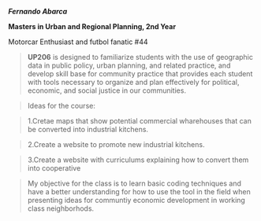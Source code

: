 **_Fernando Abarca_**

**Masters in Urban and Regional Planning, 2nd Year** 

Motorcar Enthusiast and futbol fanatic #44

>**UP206** 
is designed to familiarize students with the use of geographic data in public policy, urban planning, and related practice, and develop skill base for community practice that provides each student with tools necessary to organize and plan effectively for political, economic, and social justice in our communities.

>Ideas for the course:

>1.Cretae maps that show potential commercial wharehouses that can be converted into industrial kitchens.

>2.Create a website to promote new industrial kitchens.

>3.Create a website with curriculums explaining how to convert them into cooperative

>My objective for the class is to learn basic coding techniques and have a better understanding for how to use the tool in the field when presenting ideas for communtiy economic development in working class neighborhods.
